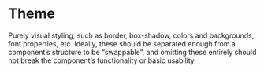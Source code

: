 # Theme
Purely visual styling, such as border, box-shadow, colors and backgrounds, font properties, etc. Ideally, these should be separated enough from a component’s structure to be “swappable”, and omitting these entirely should not break the component’s functionality or basic usability.